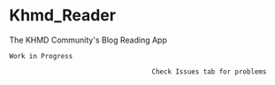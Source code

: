 # Khmd_Reader
The KHMD Community's Blog Reading App
	
	Work in Progress
	
										Check Issues tab for problems
